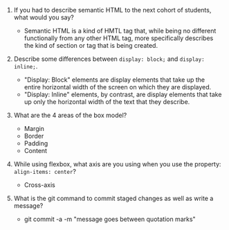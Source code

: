 1. If you had to describe semantic HTML to the next cohort of students, what would you say?
	- Semantic HTML is a kind of HMTL tag that, while being no different functionally from any other HTML tag, more specifically describes the kind of section or tag that is being created.  

2. Describe some differences between ```display: block;``` and ```display: inline;```.
	- "Display: Block" elements are display elements that take up the entire horizontal width of the screen on which they are displayed.
	- "Display: Inline" elements, by contrast, are display elements that take up only the horizontal width of the text that they describe.

3. What are the 4 areas of the box model?
	- Margin
	- Border
	- Padding
	- Content

4. While using flexbox, what axis are you using when you use the property: ```align-items: center```?
	- Cross-axis

5. What is the git command to commit staged changes as well as write a message?
	- git commit -a -m "message goes between quotation marks"
